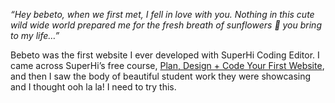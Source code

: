 _“Hey bebeto, when we first met, I fell in love with you. Nothing in this cute wild wide world prepared me for the fresh breath of sunflowers 🌻 you bring to my life…”_

Bebeto was the first website I ever developed with SuperHi Coding Editor. I came across SuperHi’s free course, [Plan, Design + Code Your First Website]([url](https://www.superhi.com/catalog/plan-design-and-code-your-first-website)), and then I saw the body of beautiful student work they were showcasing and I thought ooh la la! I need to try this.
